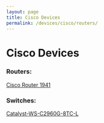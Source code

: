 ```yaml
---
layout: page
title: Cisco Devices
permalink: /devices/cisco/routers/
---
```


# Cisco Devices

### Routers:

<a href="/devices/cisco/routers/1941/">Cisco Router 1941</a>  


### Switches:


<a href="/devices/cisco/switches/catalyst-ws-c2960g-8tc-l/">Catalyst-WS-C2960G-8TC-L</a>
